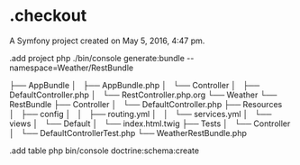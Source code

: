 .checkout
=========

A Symfony project created on May 5, 2016, 4:47 pm.

.add project
php ./bin/console generate:bundle --namespace=Weather/RestBundle

├── AppBundle
│   ├── AppBundle.php
│   └── Controller
│       ├── DefaultController.php
│       └── RestController.php.org
└── Weather
    └── RestBundle
        ├── Controller
        │   └── DefaultController.php
        ├── Resources
        │   ├── config
        │   │   ├── routing.yml
        │   │   └── services.yml
        │   └── views
        │       └── Default
        │           └── index.html.twig
        ├── Tests
        │   └── Controller
        │       └── DefaultControllerTest.php
        └── WeatherRestBundle.php


.add table
php bin/console doctrine:schema:create

